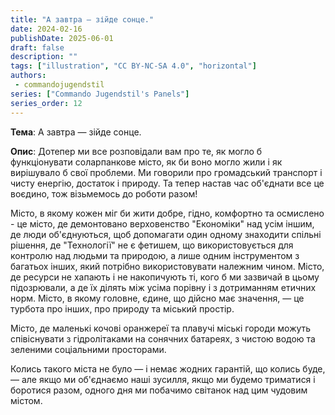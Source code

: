 ```yaml
---
title: "А завтра — зійде сонце."
date: 2024-02-16
publishDate: 2025-06-01
draft: false
description: ""
tags: ["illustration", "CC BY-NC-SA 4.0", "horizontal"]
authors:
 - commandojugendstil
series: ["Commando Jugendstil's Panels"]
series_order: 12
---
```


**Тема**: 
А завтра — зійде сонце.

**Опис**:
Дотепер ми все розповідали вам про те, як могло б функціонувати соларпанкове місто, як би воно могло жили і як вирішувало б свої проблеми. Ми говорили про громадський транспорт і чисту енергію, достаток і природу. Та тепер настав час об'єднати все це воєдино, тож візьмемось до роботи разом!

Місто, в якому кожен міг би жити добре, гідно, комфортно та осмислено - це місто, де демонтовано верховенство "Економіки" над усім іншим, де люди об'єднуються, щоб допомагати один одному знаходити спільні рішення, де "Технології" не є фетишем, що використовується для контролю над людьми та природою, а лише одним інструментом з багатьох інших, який потрібно використовувати належним чином. Місто, де ресурси не хапають і не накопичують ті, кого б ми зазвичай в цьому підозрювали, а де їх ділять між усіма порівну і з дотриманням етичних норм. Місто, в якому головне, єдине, що дійсно має значення, — це турбота про інших, про природу та міський простір.

Місто, де маленькі кочові оранжереї та плавучі міські городи можуть співіснувати з гідролітаками на сонячних батареях, з чистою водою та зеленими соціальними просторами.

Колись такого міста не було — і немає жодних гарантій, що колись буде, — але якщо ми об'єднаємо наші зусилля, якщо ми будемо триматися і боротися разом, одного дня ми побачимо світанок над цим чудовим містом.
